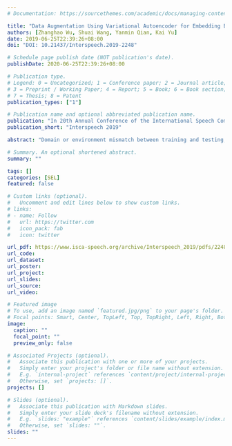```yaml
---
# Documentation: https://sourcethemes.com/academic/docs/managing-content/

title: "Data Augmentation Using Variational Autoencoder for Embedding Based Speaker Verification"
authors: [Zhanghao Wu, Shuai Wang, Yanmin Qian, Kai Yu]
date: 2019-06-25T22:39:26+08:00
doi: "DOI: 10.21437/Interspeech.2019-2248"

# Schedule page publish date (NOT publication's date).
publishDate: 2020-06-25T22:39:26+08:00

# Publication type.
# Legend: 0 = Uncategorized; 1 = Conference paper; 2 = Journal article;
# 3 = Preprint / Working Paper; 4 = Report; 5 = Book; 6 = Book section;
# 7 = Thesis; 8 = Patent
publication_types: ["1"]

# Publication name and optional abbreviated publication name.
publication: "In 20th Annual Conference of the International Speech Communication Association (InterSpeech), Graz, Austria, 2019"
publication_short: "Interspeech 2019"

abstract: "Domain or environment mismatch between training and testing, such as various noises and channels, is a major challenge for speaker verification. In this paper, a variational autoencoder (VAE) is designed to learn the patterns of speaker embeddings extracted from noisy speech segments, including i-vector and x-vector, and generate embeddings with more diversity to improve the robustness of speaker verification systems with probabilistic linear discriminant analysis (PLDA) back-end. The approach is evaluated on the standard NIST SRE 2016 dataset. Compared to manual and generative adversarial network (GAN) based augmentation approaches, the proposed VAE based augmentation achieves a slightly better performance for i-vector on Tagalog and Cantonese with EERs of 15.54% and 7.84%, and a more significant improvement for x-vector on those two languages with EERs of 11.86% and 4.20%."

# Summary. An optional shortened abstract.
summary: ""

tags: []
categories: [SEL]
featured: false

# Custom links (optional).
#   Uncomment and edit lines below to show custom links.
# links:
# - name: Follow
#   url: https://twitter.com
#   icon_pack: fab
#   icon: twitter

url_pdf: https://www.isca-speech.org/archive/Interspeech_2019/pdfs/2248.pdf
url_code:
url_dataset:
url_poster:
url_project:
url_slides:
url_source:
url_video:

# Featured image
# To use, add an image named `featured.jpg/png` to your page's folder. 
# Focal points: Smart, Center, TopLeft, Top, TopRight, Left, Right, BottomLeft, Bottom, BottomRight.
image:
  caption: ""
  focal_point: ""
  preview_only: false

# Associated Projects (optional).
#   Associate this publication with one or more of your projects.
#   Simply enter your project's folder or file name without extension.
#   E.g. `internal-project` references `content/project/internal-project/index.md`.
#   Otherwise, set `projects: []`.
projects: []

# Slides (optional).
#   Associate this publication with Markdown slides.
#   Simply enter your slide deck's filename without extension.
#   E.g. `slides: "example"` references `content/slides/example/index.md`.
#   Otherwise, set `slides: ""`.
slides: ""
---
```

